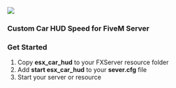 ![]([https://myoctocat.com/assets/images/base-octocat.svg](https://prnt.sc/CJmexJqpPNqj))
### Custom Car HUD Speed for FiveM Server


### Get Started
1) Copy **esx_car_hud** to your FXServer resource folder
2) Add **start esx_car_hud** to your **sever.cfg** file
3) Start your server or resource

